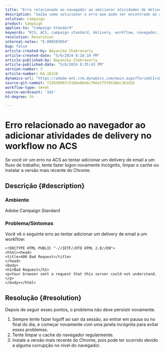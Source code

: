 ```yaml
---
title: "Erro relacionado ao navegador ao adicionar atividades de delivery no workflow no ACS"
description: "Saiba como solucionar o erro que pode ser encontrado ao adicionar um delivery de email a qualquer workflow no ACS."
solution: Campaign
product: Campaign
applies-to: "Campaign Standard"
keywords: "KCS, ACS, campaign standard, delivery, workflow, navegador, erro"
resolution: Resolution
internal-notes: "E-000203054"
bug: false
article-created-by: Nayanika Chakravarty
article-created-date: "5/6/2024 8:18:10 PM"
article-published-by: Nayanika Chakravarty
article-published-date: "5/6/2024 8:35:43 PM"
version-number: 3
article-number: KA-16220
dynamics-url: "https://adobe-ent.crm.dynamics.com/main.aspx?forceUCI=1&pagetype=entityrecord&etn=knowledgearticle&id=9fc90ebf-e50b-ef11-9f8a-6045bd0065b6"
source-git-commit: f22630997c516be6bebcf66e1f576536bc3b1d32
workflow-type: tm+mt
source-wordcount: '165'
ht-degree: 3%

---
```


# Erro relacionado ao navegador ao adicionar atividades de delivery no workflow no ACS


Se você vir um erro no ACS ao tentar adicionar um delivery de email a um fluxo de trabalho, tente fazer logon novamente incógnito, limpar o cache ou instalar a versão mais recente do Chrome.

## Descrição {#description}


### Ambiente

Adobe Campaign Standard

### Problema/Sintomas

Você vê o seguinte erro ao tentar adicionar um delivery de email a um workflow:


```
<!DOCTYPE HTML PUBLIC "-//IETF//DTD HTML 2.0//EN">
<html><head>
<title>400 Bad Request</title>
</head>
<body>
<h1>Bad Request</h1>
<p>Your browser sent a request that this server could not understand.</p>
</body></html>
```



## Resolução {#resolution}


Depois de seguir esses pontos, o problema não deve persistir novamente.

1. Sempre tente fazer logoff ao sair da sessão, ao entrar em pausa ou no final do dia, e começar novamente com uma janela incógnita para evitar esses problemas.
2. Tente limpar o cache do navegador regularmente.
3. Instale a versão mais recente do Chrome, pois pode ter ocorrido devido a alguma corrupção no nível do navegador.

